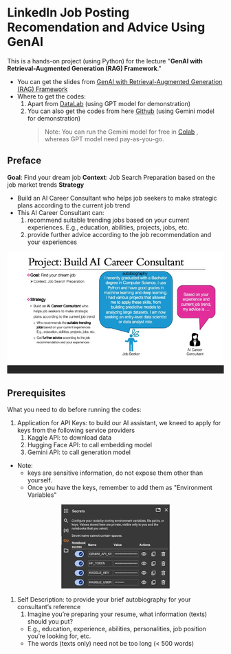 # LinkedIn Job Posting Recomendation and Advice Using GenAI

This is a hands-on project (using Python) for the lecture "**GenAI with Retrieval-Augmented Generation (RAG) Framework**." 
- You can get the slides from [GenAI with Retrieval-Augmented Generation (RAG) Framework](https://github.com/DreamBird-Jane/GenAI-Application/blob/main/LinkedIn%20Job%20Posting%20Recomendation%20and%20Advice%20Using%20GenAI/RAG%20Framework_20241111.pdf)
- Where to get the codes:
  1. Apart from [DataLab](https://www.datacamp.com/datalab/w/49e3b17b-2c12-4993-a0aa-5e8709e7092f/edit) (using GPT model for demonstration)
  2. You can also get the codes from here [Github](https://github.com/DreamBird-Jane/GenAI-Application/tree/main/LinkedIn%20Job%20Posting%20Recomendation%20and%20Advice%20Using%20GenAI) (using Gemini model for demonstration)
     > Note: You can run the Gemini model for free in [Colab](https://colab.research.google.com/) , whereas GPT model need pay-as-you-go.

## Preface
**Goal**: Find your dream job 
**Context**: Job Search Preparation based on the job market trends
**Strategy**
- Build an AI Career Consultant who helps job seekers to make strategic plans according to the current job trend
- This AI Career Consultant can:
  1. recommend suitable trending jobs based on your current experiences. E.g., education, abilities, projects, jobs, etc.
  2. provide further advice according to the job recommendation and your experiences

<p align="center">
  <img src="https://github.com/DreamBird-Jane/GenAI-Application/blob/main/LinkedIn%20Job%20Posting%20Recomendation%20and%20Advice%20Using%20GenAI/illustration/Project-Build%20AI%20Career%20Consultant.jpg" alt="Project-Build AI Career Consultant">
</p>


## Prerequisites
What you need to do before running the codes:

1. Application for API Keys: to build our AI assistant, we kneed to apply for keys from the following service providers
    1. Kaggle API: to download data
    1. Hugging Face API: to call embedding model
    1. Gemini API: to call generation model

- Note:
    - keys are sensitive information, do not expose them other than yourself.  
    - Once you have the keys, remember to add them as "Environment Variables"

<p align="center">
  <img src="https://github.com/DreamBird-Jane/GenAI-Application/blob/main/LinkedIn%20Job%20Posting%20Recomendation%20and%20Advice%20Using%20GenAI/illustration/Keys.png" alt="Keys" width="50%">
</p>
     
    
1. Self Description: to provide your brief autobiography for your consultant’s reference
    1. Imagine you’re preparing your resume, what information (texts) should you put? 
      - E.g., education, experience, abilities, personalities, job position you’re looking for, etc.
      - The words (texts only) need not be too long (< 500 words)
